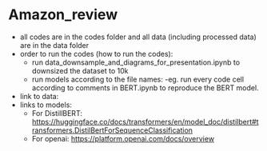 # Amazon_review
- all codes are in the codes folder and all data (including processed data) are in the data folder
- order to run the codes (how to run the codes):
   - run data_downsample_and_diagrams_for_presentation.ipynb to downsized the dataset to 10k
   - run models according to the file names:
        -eg. run every code cell according to comments in BERT.ipynb to reproduce the BERT model. 
- link to data:
- links to models:
   - For DistillBERT: https://huggingface.co/docs/transformers/en/model_doc/distilbert#transformers.DistilBertForSequenceClassification
   - For openai: https://platform.openai.com/docs/overview 
